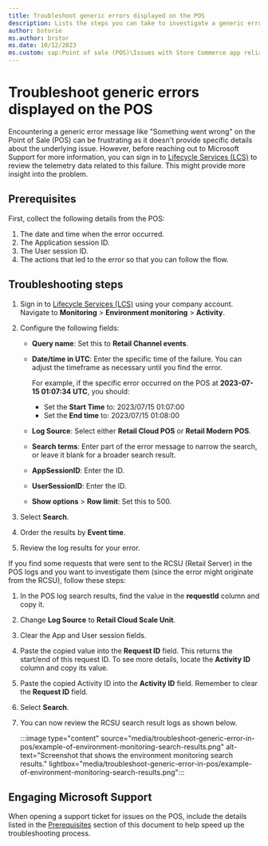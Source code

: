 ```yaml
---
title: Troubleshoot generic errors displayed on the POS
description: Lists the steps you can take to investigate a generic error displayed on the POS in Dynamics 365 Commerce.
author: bstorie
ms.author: brstor
ms.date: 10/12/2023
ms.custom: sap:Point of sale (POS)\Issues with Store Commerce app reliability
---
```

# Troubleshoot generic errors displayed on the POS

Encountering a generic error message like "Something went wrong" on the Point of Sale (POS) can be frustrating as it doesn't provide specific details about the underlying issue. However, before reaching out to Microsoft Support for more information, you can sign in to [Lifecycle Services (LCS)](https://lcs.dynamics.com/Logon/Index) to review the telemetry data related to this failure. This might provide more insight into the problem.

## Prerequisites

First, collect the following details from the POS:

1. The date and time when the error occurred.
2. The Application session ID.
3. The User session ID.
4. The actions that led to the error so that you can follow the flow.

## Troubleshooting steps

1. Sign in to [Lifecycle Services (LCS)](https://lcs.dynamics.com/Logon/Index) using your company account. Navigate to **Monitoring** > **Environment monitoring** > **Activity**.

2. Configure the following fields:

     - **Query name**: Set this to **Retail Channel events**.
     - **Date/time in UTC**: Enter the specific time of the failure. You can adjust the timeframe as necessary until you find the error.

       For example, if the specific error occurred on the POS at **2023-07-15 01:07:34 UTC**, you should:

       - Set the **Start Time** to: 2023/07/15 01:07:00  
       - Set the **End time** to: 2023/07/15 01:08:00

     - **Log Source**: Select either **Retail Cloud POS** or **Retail Modern POS**.
     - **Search terms**: Enter part of the error message to narrow the search, or leave it blank for a broader search result.
     - **AppSessionID**: Enter the ID.
     - **UserSessionID**: Enter the ID.
     - **Show options** > **Row limit**: Set this to 500.

3. Select **Search**.
4. Order the results by **Event time**.
5. Review the log results for your error.

If you find some requests that were sent to the RCSU (Retail Server) in the POS logs and you want to investigate them (since the error might originate from the RCSU), follow these steps:

1. In the POS log search results, find the value in the **requestId** column and copy it.
2. Change **Log Source** to **Retail Cloud Scale Unit**.
3. Clear the App and User session fields.
4. Paste the copied value into the **Request ID** field. This returns the start/end of this request ID. To see more details, locate the **Activity ID** column and copy its value.
5. Paste the copied Activity ID into the **Activity ID** field. Remember to clear the **Request ID** field.
6. Select **Search**.
7. You can now review the RCSU search result logs as shown below.

   :::image type="content" source="media/troubleshoot-generic-error-in-pos/example-of-environment-monitoring-search-results.png" alt-text="Screenshot that shows the environment monitoring search results." lightbox="media/troubleshoot-generic-error-in-pos/example-of-environment-monitoring-search-results.png":::

## Engaging Microsoft Support

When opening a support ticket for issues on the POS, include the details listed in the [Prerequisites](#prerequisites) section of this document to help speed up the troubleshooting process.
